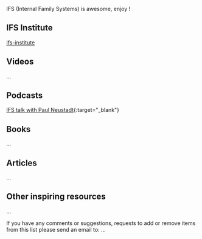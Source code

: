 
IFS (Internal Family Systems) is awesome, enjoy !

## IFS Institute
[ifs-institute](http://ifs-institute.com)
## Videos
...
## Podcasts
[IFS talk with Paul Neustadt](https://internalfamilysystems.pt/multimedia/webinars/ifs-talk-paul-neustadt){:target="_blank"}
## Books
...
## Articles
...
## Other inspiring resources
...

If you have any comments or suggestions, requests to add or remove items from this list please send an email to: ...
